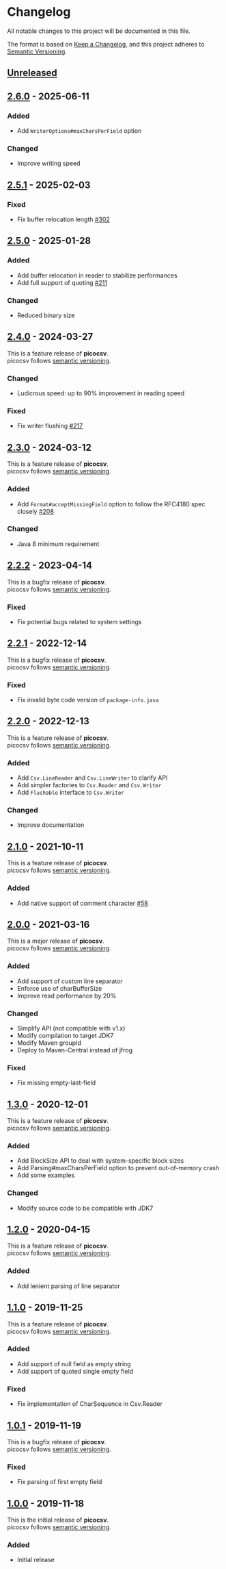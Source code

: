 # Changelog

All notable changes to this project will be documented in this file.

The format is based on [Keep a Changelog](https://keepachangelog.com/en/1.0.0/),
and this project adheres to [Semantic Versioning](https://semver.org/spec/v2.0.0.html).

## [Unreleased]

## [2.6.0] - 2025-06-11

### Added

- Add `WriterOptions#maxCharsPerField` option

### Changed

- Improve writing speed

## [2.5.1] - 2025-02-03

### Fixed

- Fix buffer relocation length [#302](https://github.com/nbbrd/picocsv/issues/302)

## [2.5.0] - 2025-01-28

### Added

- Add buffer relocation in reader to stabilize performances
- Add full support of quoting [#211](https://github.com/nbbrd/picocsv/issues/211)

### Changed

- Reduced binary size

## [2.4.0] - 2024-03-27

This is a feature release of **picocsv**.   
picocsv follows [semantic versioning](https://semver.org/).

### Changed

- Ludicrous speed: up to 90% improvement in reading speed

### Fixed

- Fix writer flushing [#217](https://github.com/nbbrd/picocsv/issues/217)

## [2.3.0] - 2024-03-12

This is a feature release of **picocsv**.   
picocsv follows [semantic versioning](https://semver.org/).

### Added

- Add `Format#acceptMissingField` option to follow the RFC4180 spec closely [#208](https://github.com/nbbrd/picocsv/issues/208)

### Changed

- Java 8 minimum requirement

## [2.2.2] - 2023-04-14

This is a bugfix release of **picocsv**.   
picocsv follows [semantic versioning](https://semver.org/).

### Fixed

- Fix potential bugs related to system settings

## [2.2.1] - 2022-12-14

This is a bugfix release of **picocsv**.   
picocsv follows [semantic versioning](https://semver.org/).

### Fixed

- Fix invalid byte code version of `package-info.java`

## [2.2.0] - 2022-12-13

This is a feature release of **picocsv**.   
picocsv follows [semantic versioning](https://semver.org/).

### Added

- Add `Csv.LineReader` and `Csv.LineWriter` to clarify API
- Add simpler factories to `Csv.Reader` and `Csv.Writer`
- Add `Flushable` interface to `Csv.Writer`

### Changed

- Improve documentation

## [2.1.0] - 2021-10-11

This is a feature release of **picocsv**.   
picocsv follows [semantic versioning](https://semver.org/).

### Added

- Add native support of comment character [#58](https://github.com/nbbrd/picocsv/issues/58)

## [2.0.0] - 2021-03-16

This is a major release of **picocsv**.   
picocsv follows [semantic versioning](https://semver.org/).

### Added

- Add support of custom line separator
- Enforce use of charBufferSize
- Improve read performance by 20%

### Changed

- Simplify API (not compatible with v1.x)
- Modify compilation to target JDK7
- Modify Maven groupId
- Deploy to Maven-Central instead of jfrog

### Fixed

- Fix missing empty-last-field

## [1.3.0] - 2020-12-01

This is a feature release of **picocsv**.   
picocsv follows [semantic versioning](https://semver.org/).

### Added

- Add BlockSize API to deal with system-specific block sizes
- Add Parsing#maxCharsPerField option to prevent out-of-memory crash
- Add some examples

### Changed

- Modify source code to be compatible with JDK7

## [1.2.0] - 2020-04-15

This is a feature release of **picocsv**.   
picocsv follows [semantic versioning](https://semver.org/).

### Added

- Add lenient parsing of line separator

## [1.1.0] - 2019-11-25

This is a feature release of **picocsv**.   
picocsv follows [semantic versioning](https://semver.org/).

### Added

- Add support of null field as empty string
- Add support of quoted single empty field

### Fixed

- Fix implementation of CharSequence in Csv.Reader

## [1.0.1] - 2019-11-19

This is a bugfix release of **picocsv**.   
picocsv follows [semantic versioning](https://semver.org/).

### Fixed

- Fix parsing of first empty field

## [1.0.0] - 2019-11-18

This is the initial release of **picocsv**.   
picocsv follows [semantic versioning](https://semver.org/).

### Added

- Initial release

[Unreleased]: https://github.com/nbbrd/picocsv/compare/v2.6.0...HEAD
[2.6.0]: https://github.com/nbbrd/picocsv/compare/v2.5.1...v2.6.0
[2.5.1]: https://github.com/nbbrd/picocsv/compare/v2.5.0...v2.5.1
[2.5.0]: https://github.com/nbbrd/picocsv/compare/v2.4.0...v2.5.0
[2.4.0]: https://github.com/nbbrd/picocsv/compare/v2.3.0...v2.4.0
[2.3.0]: https://github.com/nbbrd/picocsv/compare/v2.2.2...v2.3.0
[2.2.2]: https://github.com/nbbrd/picocsv/compare/v2.2.1...v2.2.2
[2.2.1]: https://github.com/nbbrd/picocsv/compare/v2.2.0...v2.2.1
[2.2.0]: https://github.com/nbbrd/picocsv/compare/v2.1.0...v2.2.0
[2.1.0]: https://github.com/nbbrd/picocsv/compare/v2.0.0...v2.1.0
[2.0.0]: https://github.com/nbbrd/picocsv/compare/v1.3.0...v2.0.0
[1.3.0]: https://github.com/nbbrd/picocsv/compare/v1.2.0...v1.3.0
[1.2.0]: https://github.com/nbbrd/picocsv/compare/v1.1.0...v1.2.0
[1.1.0]: https://github.com/nbbrd/picocsv/compare/v1.0.1...v1.1.0
[1.0.1]: https://github.com/nbbrd/picocsv/compare/v1.0.0...v1.0.1
[1.0.0]: https://github.com/nbbrd/picocsv/releases/tag/v1.0.0
